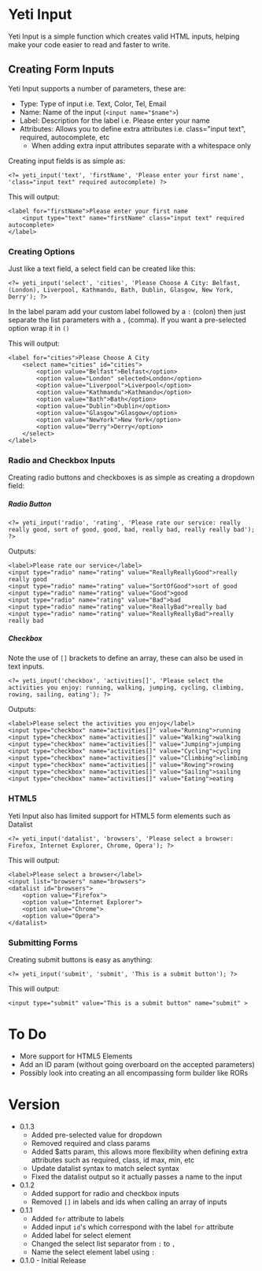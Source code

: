 Yeti Input
==========

Yeti Input is a simple function which creates valid HTML inputs, helping make your code easier to read and faster to write. 

## Creating Form Inputs

Yeti Input supports a number of parameters, these are:

* Type: Type of input i.e. Text, Color, Tel, Email
* Name: Name of the input (`<input name="$name">`)
* Label: Description for the label i.e. Please enter your name
* Attributes: Allows you to define extra attributes i.e. class="input text", required, autocomplete, etc
	* When adding extra input attributes separate with a whitespace only 

Creating input fields is as simple as:

	<?= yeti_input('text', 'firstName', 'Please enter your first name', 'class="input text" required autocomplete) ?>
	
This will output: 

	<label for="firstName">Please enter your first name
		<input type="text" name="firstName" class="input text" required autocomplete>
	</label>
	
### Creating Options

Just like a text field, a select field can be created like this: 

	<?= yeti_input('select', 'cities', 'Please Choose A City: Belfast, (London), Liverpool, Kathmandu, Bath, Dublin, Glasgow, New York, Derry'); ?>
	
In the label param add your custom label followed by a `:` (colon) then just separate the list parameters with a `,` (comma). If you want a pre-selected option wrap it in `()` 
 
This will output: 
 
	<label for="cities">Please Choose A City
		<select name="cities" id="cities">
			<option value="Belfast">Belfast</option>
			<option value="London" selected>London</option>
			<option value="Liverpool">Liverpool</option>
			<option value="Kathmandu">Kathmandu</option>
			<option value="Bath">Bath</option>
			<option value="Dublin">Dublin</option>
			<option value="Glasgow">Glasgow</option>
			<option value="NewYork">New York</option>
			<option value="Derry">Derry</option>
		</select>
	</label>
	
### Radio and Checkbox Inputs 

Creating radio buttons and checkboxes is as simple as creating a dropdown field:

##### Radio Button

	<?= yeti_input('radio', 'rating', 'Please rate our service: really really good, sort of good, good, bad, really bad, really really bad'); ?>
	
Outputs: 
	
	<label>Please rate our service</label>
	<input type="radio" name="rating" value="ReallyReallyGood">really really good 
	<input type="radio" name="rating" value="SortOfGood">sort of good 
	<input type="radio" name="rating" value="Good">good 
	<input type="radio" name="rating" value="Bad">bad 
	<input type="radio" name="rating" value="ReallyBad">really bad 
	<input type="radio" name="rating" value="ReallyReallyBad">really really bad  
	
##### Checkbox

Note the use of `[]` brackets to define an array, these can also be used in text inputs.

	<?= yeti_input('checkbox', 'activities[]', 'Please select the activities you enjoy: running, walking, jumping, cycling, climbing, rowing, sailing, eating'); ?>

Outputs:

	<label>Please select the activities you enjoy</label>
	<input type="checkbox" name="activities[]" value="Running">running 
	<input type="checkbox" name="activities[]" value="Walking">walking 
	<input type="checkbox" name="activities[]" value="Jumping">jumping 
	<input type="checkbox" name="activities[]" value="Cycling">cycling 
	<input type="checkbox" name="activities[]" value="Climbing">climbing 
	<input type="checkbox" name="activities[]" value="Rowing">rowing 
	<input type="checkbox" name="activities[]" value="Sailing">sailing 
	<input type="checkbox" name="activities[]" value="Eating">eating 


### HTML5

Yeti Input also has limited support for HTML5 form elements such as Datalist 

	<?= yeti_input('datalist', 'browsers', 'Please select a browser: Firefox, Internet Explorer, Chrome, Opera'); ?>
	
This will output:

	<label>Please select a browser</label>	
	<input list="browsers" name="browsers">
	<datalist id="browsers">
		<option value="Firefox">
		<option value="Internet Explorer">
		<option value="Chrome">
		<option value="Opera">
	</datalist>
	
### Submitting Forms

Creating submit buttons is easy as anything: 

	<?= yeti_input('submit', 'submit', 'This is a submit button'); ?>
	
This will output: 

	<input type="submit" value="This is a submit button" name="submit" >
	
# To Do

* More support for HTML5 Elements
* Add an ID param (without going overboard on the accepted parameters)
* Possibly look into creating an all encompassing form builder like RORs

# Version 

* 0.1.3 
	* Added pre-selected value for dropdown
	* Removed required and class params
	* Added $atts param, this allows more flexibility when defining extra attributes such as required, class, id max, min, etc
	* Update datalist syntax to match select syntax
	* Fixed the datalist output so it actually passes a name to the input 
* 0.1.2
	* Added support for radio and checkbox inputs
	* Removed `[]` in labels and ids when calling an array of inputs 
* 0.1.1
	* Added `for` attribute to labels
	* Added input `id`'s which correspond with the label `for` attribute 
	* Added label for select element 
	* Changed the select list separator from `:` to `,`
	* Name the select element label using `:` 	 
* 0.1.0 - Initial Release 
